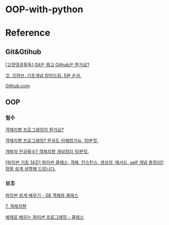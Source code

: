 # OOP-with-python

# Reference
## Git&Gtihub
[[고정댓글필독] Git은 뭐고 Github은 뭔가요?](https://youtu.be/Bd35Ze7-dIw?si=7OZHM8lNjbRrn48V)

[깃. 깃허브. 기초개념 잡아드림. 5분 순삭.](https://youtu.be/YFNQwo7iTNc?si=vNCYzKgfyyBYhh2T)

[Github.com](https://youtube.com/playlist?list=PLuHgQVnccGMDWjb0TWItMCfDWDs8Y3Oo7&si=kExfM3Hd0uvsnerU)

## OOP
### 필수
[객체지향 프로그래밍이 뭔가요?](https://youtu.be/vrhIxBWSJ04)

[객체지향 프로그래밍? 문과도 이해쌉가능. 10분컷.](https://youtu.be/cg1xvFy1JQQ)

[개발자 전공필수? 객체지향 개념정리 10분컷.](https://youtu.be/IeLWSKq0xIQ)

[[파이썬 기초 14강] 파이썬 클래스, 객체, 인스턴스, 생성자, 메서드, self 개념 총정리!! 정말 쉽게 설명해 드립니다.](https://youtu.be/FRHGtAvU03Q?si=aCYnUe83YZ0QH8kd)

### 보조
[파이썬 쉽게 배우기 - 08 객체와 클래스](https://youtu.be/h-OwxPqjMpc)

[7. 객체지향](https://wikidocs.net/84)

[예제로 배우는 파이썬 프로그래밍 - 클래스](http://pythonstudy.xyz/python/article/19-클래스)
